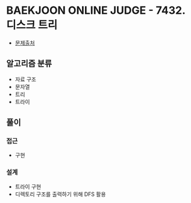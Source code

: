 # BAEKJOON ONLINE JUDGE - 7432. 디스크 트리

- [문제출처](https://www.acmicpc.net/problem/7432 '7432. 디스크 트리')

## 알고리즘 분류

- 자료 구조
- 문자열
- 트리
- 트라이

## 풀이

### 접근

- 구현

### 설계

- 트라이 구현
- 디렉토리 구조를 출력하기 위해 DFS 활용
